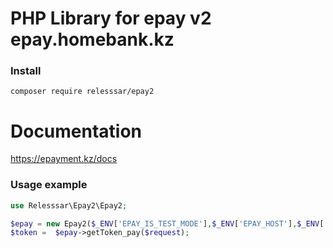# PHP Library for epay v2 epay.homebank.kz

### Install
`composer require relesssar/epay2`

# Documentation
https://epayment.kz/docs

### Usage example
```php
use Relesssar\Epay2\Epay2;

$epay = new Epay2($_ENV['EPAY_IS_TEST_MODE'],$_ENV['EPAY_HOST'],$_ENV['EPAY_TERMINALID'],$_ENV['EPAY_CLIENTID'],$_ENV['EPAY_CLIENTSECRET']);
$token =  $epay->getToken_pay($request);
```
